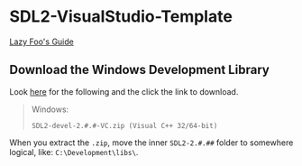 # SDL2-VisualStudio-Template

[Lazy Foo's Guide](https://lazyfoo.net/tutorials/SDL/01_hello_SDL/windows/msvc2019/index.php)

## Download the Windows Development Library
Look [here](https://libsdl.org/download-2.0.php) for the following and the click the link to download.
> Windows:
> 
> `SDL2-devel-2.#.#-VC.zip (Visual C++ 32/64-bit)`

When you extract the `.zip`, move the inner `SDL2-2.#.##` folder to somewhere logical, like: `C:\Development\libs\`.
